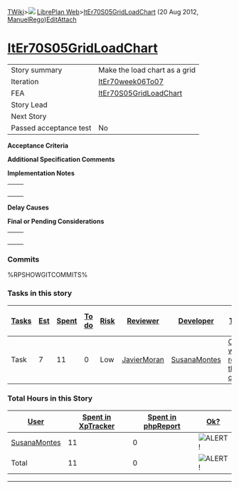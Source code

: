 [TWiki](Main_WebHome)&gt;![](/twiki/pub/TWiki/TWikiDocGraphics/web-bg-small.gif) [LibrePlan Web](LibrePlan_WebHome)&gt;[ItEr70S05GridLoadChart](LibrePlan_ItEr70S05GridLoadChart "Topic revision: 8 (20 Aug 2012 - 09:52:51)") (20 Aug 2012, [ManuelRego](Main_ManuelRego))[Edit](LibrePlan_ItEr70S05GridLoadChart?t=1520343659 "Edit this topic text")[Attach](/twiki/bin/attach/LibrePlan/ItEr70S05GridLoadChart "Attach an image or document to this topic")  

 [ItEr70S05GridLoadChart](LibrePlan_ItEr70S05GridLoadChart)
===========================================================

|                        |                                                            |
|------------------------|------------------------------------------------------------|
| Story summary          | Make the load chart as a grid                              |
| Iteration              | [ItEr70week06To07](LibrePlan_ItEr70week06To07)             |
| FEA                    | [ItEr70S05GridLoadChart](LibrePlan_ItEr70S05GridLoadChart) |
| Story Lead             |                                                            |
| Next Story             |                                                            |
| Passed acceptance test | No                                                         |

**Acceptance Criteria**

**Additional Specification Comments**

**Implementation Notes**

|     |     |
|-----|-----|
|     |     |

**Delay Causes**

**Final or Pending Considerations**

|     |     |
|-----|-----|
|     |     |

###  Commits

%RPSHOWGITCOMMITS%

###  Tasks in this story

| [Tasks](LibrePlan_ItEr70S05GridLoadChart?sortcol=0;table=2;up=0#sorted_table "Sort by this column") | [Est](LibrePlan_ItEr70S05GridLoadChart?sortcol=1;table=2;up=0#sorted_table "Sort by this column") | [Spent](LibrePlan_ItEr70S05GridLoadChart?sortcol=2;table=2;up=0#sorted_table "Sort by this column") | [To do](LibrePlan_ItEr70S05GridLoadChart?sortcol=3;table=2;up=0#sorted_table "Sort by this column") | [Risk](LibrePlan_ItEr70S05GridLoadChart?sortcol=4;table=2;up=0#sorted_table "Sort by this column") | [Reviewer](LibrePlan_ItEr70S05GridLoadChart?sortcol=5;table=2;up=0#sorted_table "Sort by this column") | [Developer](LibrePlan_ItEr70S05GridLoadChart?sortcol=6;table=2;up=0#sorted_table "Sort by this column") | [Task Name](LibrePlan_ItEr70S05GridLoadChart?sortcol=7;table=2;up=0#sorted_table "Sort by this column") | [Start Date](LibrePlan_ItEr70S05GridLoadChart?sortcol=8;table=2;up=0#sorted_table "Sort by this column") | [Est End Date](LibrePlan_ItEr70S05GridLoadChart?sortcol=9;table=2;up=0#sorted_table "Sort by this column") | [End Date](LibrePlan_ItEr70S05GridLoadChart?sortcol=10;table=2;up=0#sorted_table "Sort by this column") |
|-----------------------------------------------------------------------------------------------------|---------------------------------------------------------------------------------------------------|-----------------------------------------------------------------------------------------------------|-----------------------------------------------------------------------------------------------------|----------------------------------------------------------------------------------------------------|--------------------------------------------------------------------------------------------------------|---------------------------------------------------------------------------------------------------------|---------------------------------------------------------------------------------------------------------|----------------------------------------------------------------------------------------------------------|------------------------------------------------------------------------------------------------------------|---------------------------------------------------------------------------------------------------------|
| Task                                                                                                | 7                                                                                                 | 11                                                                                                  | 0                                                                                                   | Low                                                                                                | [JavierMoran](Main_JavierMoran)                                                                        | [SusanaMontes](Main_SusanaMontes)                                                                       | [Change the way it is represented the load chart](LibrePlan_AnA08S06GridLoadChart#TasK1)                |                                                                                                          |                                                                                                            |                                                                                                         |

###  Total Hours in this Story

| [User](LibrePlan_ItEr70S05GridLoadChart?sortcol=0;table=3;up=0#sorted_table "Sort by this column") | [Spent in XpTracker](LibrePlan_ItEr70S05GridLoadChart?sortcol=1;table=3;up=0#sorted_table "Sort by this column") | [Spent in phpReport](LibrePlan_ItEr70S05GridLoadChart?sortcol=2;table=3;up=0#sorted_table "Sort by this column") | [Ok?](LibrePlan_ItEr70S05GridLoadChart?sortcol=3;table=3;up=0#sorted_table "Sort by this column") |
|----------------------------------------------------------------------------------------------------|------------------------------------------------------------------------------------------------------------------|------------------------------------------------------------------------------------------------------------------|---------------------------------------------------------------------------------------------------|
| [SusanaMontes](Main_SusanaMontes)                                                                  | 11                                                                                                               | 0                                                                                                                | ![ALERT!](/twiki/pub/TWiki/TWikiDocGraphics/warning.gif "ALERT!")                                 |
| Total                                                                                              | 11                                                                                                               | 0                                                                                                                | ![ALERT!](/twiki/pub/TWiki/TWikiDocGraphics/warning.gif "ALERT!")                                 |

------------------------------------------------------------------------

